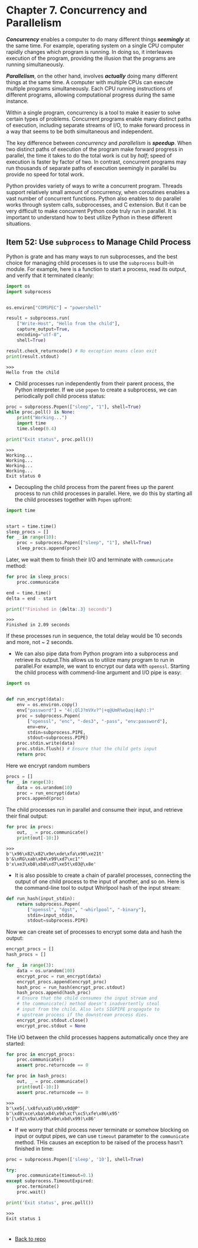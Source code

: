 # Chapter 7. Concurrency and Parallelism

***Concurrency*** enables a computer to do many different things ***seemingly*** at the same time. For example, operating system on a single CPU computer rapidly changes which program is running. In doing so, it interleaves execution of the program, providing the illusion that the programs are running simultaneously.

***Parallelism***, on the other hand, involves ***actually*** doing many different things at the same time. A computer with multiple CPUs can execute multiple programs simultaneously. Each CPU running instructions of different programs, allowing computational progress during the same instance.

Within a single program, concurrency is a tool to make it easier to solve certain types of problems. Concurrent programs enable many distinct paths of execution, including separate streams of I/O, to make forward process in a way that seems to be both simultaneous and independent.

The key difference between *concurrency* and *parallelism* is ***speedup***. When two distinct paths of execution of the program make forward progress in parallel, the time it takes to do the total work is cut by *half*; speed of execution is faster by factor of two. In contrast, concurrent programs may run thousands of separate paths of execution seemingly in parallel bu provide no speed for total work. 

Python provides variety of ways to write a concurrent program. Threads support relatively small amount of concurrency, when coroutines enables a vast number of concurrent functions. Python also enables to do parallel works through system calls, subprocesses, and C extension. But it can be very difficult to make concurrent Python code truly run in parallel. It is important to understand how to best utilize Python in these different situations.

## Item 52: Use `subprocess` to Manage Child Process

Python is grate and has many ways to run subprocesses, and the best choice for managing child processes is to use the `subprocess` built-in module. For example, here is a function to start a process, read its output, and verify that it terminated cleanly:
```python
import os
import subprocess


os.environ["COMSPEC"] = "powershell"

result = subprocess.run(
    ["Write-Host", "Hello from the child"],
    capture_output=True,
    encoding="utf-8",
    shell=True)

result.check_returncode() # No exception means clean exit
print(result.stdout)
```
    >>>
    Hello from the child

* Child processes run independently from their parent process, the Python interpreter. If we use `popen` to create a subprocess, we can periodically poll child process status:
```python
proc = subprocess.Popen(["sleep", "1"], shell=True)
while proc.poll() is None:
    print("Working...")
    import time
    time.sleep(0.4)

print("Exit status", proc.poll())
```
    >>>
    Working...
    Working...
    Working...
    Working...
    Exit status 0

* Decoupling the child process from the parent frees up the parent process to run child processes in parallel. Here, we do this by starting all the child processes together with `Popen` upfront:
```python
import time


start = time.time()
sleep_procs = []
for _ in range(10):
    proc = subprocess.Popen(["sleep", "1"], shell=True)
    sleep_procs.append(proc)
```
Later, we wait them to finish their I/O and terminate with `communicate` method:
```python
for proc in sleep_procs:
    proc.communicate

end = time.time()
delta = end - start

print(f"Finished in {delta:.3} seconds")
```
    >>>
    Finished in 2.09 seconds

If these processes run in sequence, the total delay would be 10 seconds and more, not ~ 2 seconds.

* We can also pipe data from Python program into a subprocess and retrieve its output.This allows us to utilize many program to run in parallel.For example, we want to encrypt our data with `openssl`. Starting the child process with commend-line argument and I/O pipe is easy:
```python
import os


def run_encrypt(data):
    env = os.environ.copy()
    env["password"] = "4(;QlJ?mVXv?^|+q@UmR%eQaq|Aqh):?"
    proc = subprocess.Popen(
        ["openssl", "enc", "-des3", "-pass", "env:password"],
        env=env,
        stdin=subprocess.PIPE,
        stdout=subprocess.PIPE)
    proc.stdin.write(data)
    proc.stdin.flush() # Ensure that the child gets input
    return proc
```
Here we encrypt random numbers
```python
procs = []
for _ in range(3):
    data = os.urandom(10)
    proc = run_encrypt(data)
    procs.append(proc)
```
The child processes run in parallel and consume their input, and retrieve their final output:
```python
for proc in procs:
    out, _ = proc.communicate()
    print(out[-10:])
```
    >>>
    b'\x96\x82\x82\x9e\xde\xfa\x90\xe21t'
    b'&\nRG\xab\x04\x99\xd7\xc1"'
    b'x\xe3\xb8\xb8\xd7\xe5t\x03@\x8e'
* It is also possible to create a chain of parallel processes, connecting the output of one child process to the input of another, and so on. Here is the command-line tool to output Whirlpool hash of the input stream:
```python
def run_hash(input_stdin):
    return subprocess.Popen(
        ["openssl", "dgst", "-whirlpool", "-binary"],
        stdin=input_stdin,
        stdout=subprocess.PIPE)
```
Now we can create set of processes to encrypt some data and hash the output:
```python
encrypt_procs = []
hash_procs = []

for _ in range(3):
    data = os.urandom(100)
    encrypt_proc = run_encrypt(data)
    encrypt_procs.append(encrypt_proc)
    hash_proc = run_hash(encrypt_proc.stdout)
    hash_procs.append(hash_proc)
    # Ensure that the child consumes the input stream and 
    # the communicate() method doesn't inadvertently steal
    # input from the child. Also lets SIGPIPE propagate to 
    # upstream process if the downstream process dies.
    encrypt_proc.stdout.close()
    encrypt_proc.stdout = None
```
THe I/O between the child processes happens automatically once they are started:
```python
for proc in encrypt_procs:
    proc.communicate()
    assert proc.returncode == 0

for proc in hash_procs:
    out, _ = proc.communicate()
    print(out[-10:])
    assert proc.returncode == 0
```
    >>>
    b'\xe5{.\x8fu\xa5\x06\x9d@P'
    b'\xd8\xce\xba\x84\x9d\xcf\xc5\xfe\x86\x95'
    b'[\x02\x9a\xb5M\x0e\xbd\x99)\x86'

* If we worry that child process never terminate or somehow blocking on input or output pipes, we can use `timeout` parameter to the `communicate` method. THis causes an exception to be raised of the process hasn't finished in time:
```python
proc = subprocess.Popen(['sleep', '10'], shell=True)

try:
    proc.communicate(timeout=0.1)
except subprocess.TimeoutExpired:
    proc.terminate()
    proc.wait()

print('Exit status', proc.poll())
```
    >>>
    Exit status 1

# 
* [Back to repo](https://github.com/almazkun/effective_python#effective_python)